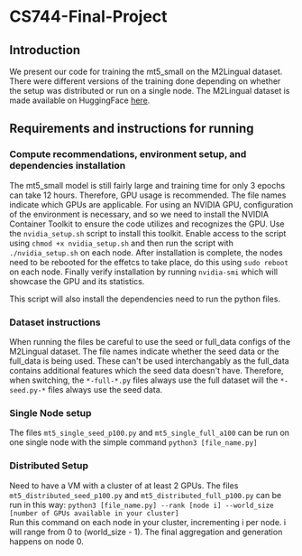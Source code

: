 # CS744-Final-Project

## Introduction
We present our code for training the mt5_small on the M2Lingual dataset. There were different versions of the training done depending on whether the setup was distributed or run on a single node. The M2Lingual dataset is made available on HuggingFace [here](https://huggingface.co/datasets/ServiceNow-AI/M2Lingual).

## Requirements and instructions for running
### Compute recommendations, environment setup, and dependencies installation
The mt5_small model is still fairly large and training time for only 3 epochs can take 12 hours. Therefore, GPU usage is recommended. The file names indicate which GPUs are applicable. For using an NVIDIA GPU, configuration of the environment is necessary, and so we need to install the NVIDIA Container Toolkit to ensure the code utilizes and recognizes the GPU. Use the `nvidia_setup.sh` script to install this toolkit. Enable access to the script using `chmod +x nvidia_setup.sh` and then run the script with `./nvidia_setup.sh` on each node. After installation is complete, the nodes need to be rebooted for the effetcs to take place, do this using `sudo reboot` on each node. Finally verify installation by running `nvidia-smi` which will showcase the GPU and its statistics.  
  
This script will also install the dependencies need to run the python files.  
### Dataset instructions
When running the files be careful to use the seed or full_data configs of the M2Lingual dataset. The file names indicate whether the seed data or the full_data is being used. These can't be used interchangably as the full_data contains additional features which the seed data doesn't have. Therefore, when switching, the `*-full-*.py` files always use the full dataset will the `*-seed.py-*` files always use the seed data.
### Single Node setup
The files `mt5_single_seed_p100.py` and `mt5_single_full_a100` can be run on one single node with the simple command `python3 [file_name.py]`
### Distributed Setup
Need to have a VM with a cluster of at least 2 GPUs. The files `mt5_distributed_seed_p100.py` and `mt5_distributed_full_p100.py` can be run in this way: `python3 [file_name.py] --rank [node i] --world_size [number of GPUs available in your cluster]`   
Run this command on each node in your cluster, incrementing i per node. i  will range from 0 to (world_size - 1). The final aggregation and generation happens on node 0.
